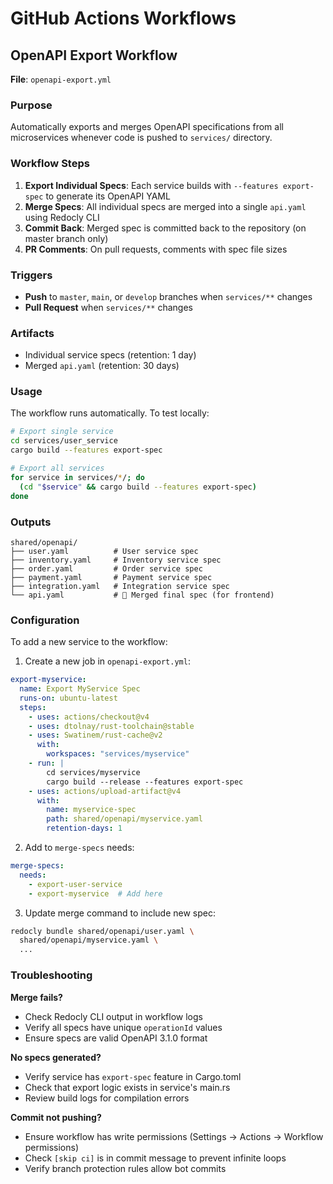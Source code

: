 # GitHub Actions Workflows

## OpenAPI Export Workflow

**File**: `openapi-export.yml`

### Purpose

Automatically exports and merges OpenAPI specifications from all microservices whenever code is pushed to `services/` directory.

### Workflow Steps

1. **Export Individual Specs**: Each service builds with `--features export-spec` to generate its OpenAPI YAML
2. **Merge Specs**: All individual specs are merged into a single `api.yaml` using Redocly CLI
3. **Commit Back**: Merged spec is committed back to the repository (on master branch only)
4. **PR Comments**: On pull requests, comments with spec file sizes

### Triggers

- **Push** to `master`, `main`, or `develop` branches when `services/**` changes
- **Pull Request** when `services/**` changes

### Artifacts

- Individual service specs (retention: 1 day)
- Merged `api.yaml` (retention: 30 days)

### Usage

The workflow runs automatically. To test locally:

```bash
# Export single service
cd services/user_service
cargo build --features export-spec

# Export all services
for service in services/*/; do
  (cd "$service" && cargo build --features export-spec)
done
```

### Outputs

```
shared/openapi/
├── user.yaml          # User service spec
├── inventory.yaml     # Inventory service spec
├── order.yaml         # Order service spec
├── payment.yaml       # Payment service spec
├── integration.yaml   # Integration service spec
└── api.yaml           # 🔀 Merged final spec (for frontend)
```

### Configuration

To add a new service to the workflow:

1. Create a new job in `openapi-export.yml`:
```yaml
export-myservice:
  name: Export MyService Spec
  runs-on: ubuntu-latest
  steps:
    - uses: actions/checkout@v4
    - uses: dtolnay/rust-toolchain@stable
    - uses: Swatinem/rust-cache@v2
      with:
        workspaces: "services/myservice"
    - run: |
        cd services/myservice
        cargo build --release --features export-spec
    - uses: actions/upload-artifact@v4
      with:
        name: myservice-spec
        path: shared/openapi/myservice.yaml
        retention-days: 1
```

2. Add to `merge-specs` needs:
```yaml
merge-specs:
  needs:
    - export-user-service
    - export-myservice  # Add here
```

3. Update merge command to include new spec:
```bash
redocly bundle shared/openapi/user.yaml \
  shared/openapi/myservice.yaml \
  ...
```

### Troubleshooting

**Merge fails?**
- Check Redocly CLI output in workflow logs
- Verify all specs have unique `operationId` values
- Ensure specs are valid OpenAPI 3.1.0 format

**No specs generated?**
- Verify service has `export-spec` feature in Cargo.toml
- Check that export logic exists in service's main.rs
- Review build logs for compilation errors

**Commit not pushing?**
- Ensure workflow has write permissions (Settings → Actions → Workflow permissions)
- Check `[skip ci]` is in commit message to prevent infinite loops
- Verify branch protection rules allow bot commits

